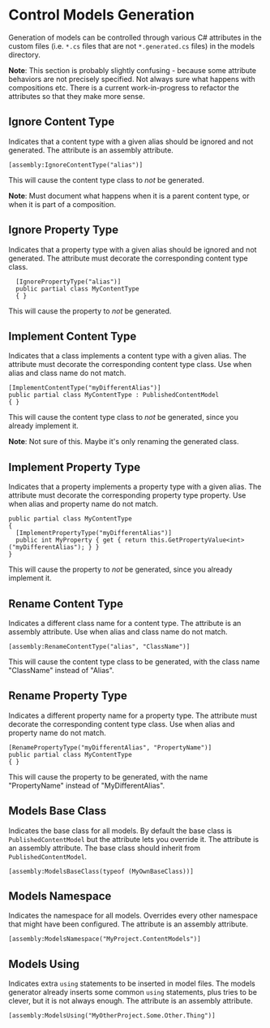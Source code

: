 # Control Models Generation

Generation of models can be controlled through various C# attributes in the custom files (i.e. `*.cs` files that are not `*.generated.cs` files) in the models directory.

**Note**: This section is probably slightly confusing - because some attribute behaviors are not precisely specified. Not always sure what happens with compositions etc. There is a current work-in-progress to refactor the attributes so that they make more sense.

## Ignore Content Type

Indicates that a content type with a given alias should be ignored and not generated. The attribute is an assembly attribute.

    [assembly:IgnoreContentType("alias")]

This will cause the content type class to _not_ be generated.

**Note**: Must document what happens when it is a parent content type, or when it is part of a composition.

## Ignore Property Type

Indicates that a property type with a given alias should be ignored and not generated. The attribute must decorate the corresponding content type class.

      [IgnorePropertyType("alias")]
      public partial class MyContentType
      { }

This will cause the property to _not_ be generated.

## Implement Content Type

Indicates that a class implements a content type with a given alias. The attribute must decorate the corresponding content type class. Use when alias and class name do not match.

    [ImplementContentType("myDifferentAlias")]
    public partial class MyContentType : PublishedContentModel
    { }

This will cause the content type class to _not_ be generated, since you already implement it.

**Note**: Not sure of this. Maybe it's only renaming the generated class.

## Implement Property Type

Indicates that a property implements a property type with a given alias. The attribute must decorate the corresponding property type property. Use when alias and property name do not match.

    public partial class MyContentType
    { 
      [ImplementPropertyType("myDifferentAlias")]
      public int MyProperty { get { return this.GetPropertyValue<int>("myDifferentAlias"); } }
    }

This will cause the property to _not_ be generated, since you already implement it.

## Rename Content Type

Indicates a different class name for a content type. The attribute is an assembly attribute. Use when alias and class name do not match.

    [assembly:RenameContentType("alias", "ClassName")]

This will cause the content type class to be generated, with the class name "ClassName" instead of "Alias".

## Rename Property Type

Indicates a different property name for a property type. The attribute must decorate the corresponding content type class. Use when alias and property name do not match.

    [RenamePropertyType("myDifferentAlias", "PropertyName")]
    public partial class MyContentType
    { }

This will cause the property to be generated, with the name "PropertyName" instead of "MyDifferentAlias".

## Models Base Class

Indicates the base class for all models. By default the base class is `PublishedContentModel` but the attribute lets you override it. The attribute is an assembly attribute. The base class should inherit from `PublishedContentModel`.

    [assembly:ModelsBaseClass(typeof (MyOwnBaseClass))]


## Models Namespace

Indicates the namespace for all models. Overrides every other namespace that might have been configured. The attribute is an assembly attribute.

    [assembly:ModelsNamespace("MyProject.ContentModels")]


## Models Using

Indicates extra `using` statements to be inserted in model files. The models generator already inserts some common `using` statements, plus tries to be clever, but it is not always enough. The attribute is an assembly attribute.

    [assembly:ModelsUsing("MyOtherProject.Some.Other.Thing")]

